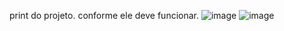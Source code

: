 print do projeto. conforme ele deve funcionar.
![image](https://github.com/user-attachments/assets/c50e3dd0-8a5f-48d7-a189-f44f517c5067)
![image](https://github.com/user-attachments/assets/274c731a-425e-437a-93e0-4f44ecb14d34)
